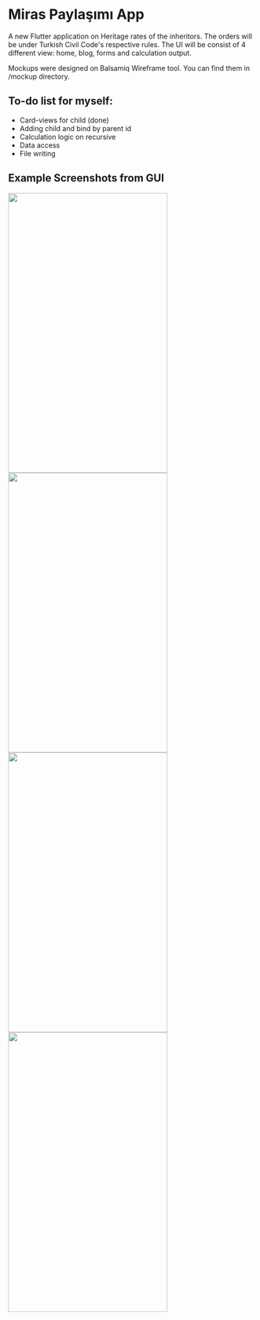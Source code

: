 # Miras Paylaşımı App 

A new Flutter application on Heritage rates of the inheritors. The orders will be under Turkish Civil Code's respective rules.
The UI will be consist of 4 different view: home, blog, forms and calculation output.

Mockups were designed on Balsamiq Wireframe tool. You can find them in /mockup directory.  

## To-do list for myself:
- Card-views for child (done)
- Adding child and bind by parent id
- Calculation logic on recursive
- Data access
- File writing 

## Example Screenshots from GUI
<img src="https://github.com/EsraKantarci/mirasapp/blob/master/screenshot/dislaimer.png" width="324" height="570"> <img src="https://github.com/EsraKantarci/mirasapp/blob/master/screenshot/home.png" width="324" height="570"><img src="https://github.com/EsraKantarci/mirasapp/blob/master/screenshot/start.png" width="324" height="570">
<img src="https://github.com/EsraKantarci/mirasapp/blob/master/screenshot/s1c1_2.png" width="324" height="570">
